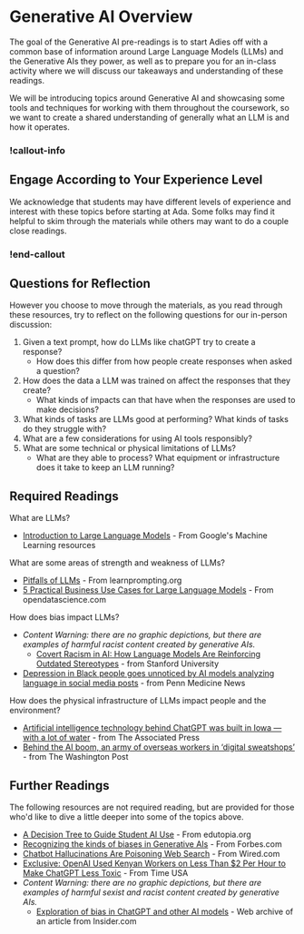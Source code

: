 # Generative AI Overview

The goal of the Generative AI pre-readings is to start Adies off with a common base of information around Large Language Models (LLMs) and the Generative AIs they power, as well as to prepare you for an in-class activity where we will discuss our takeaways and understanding of these readings.

We will be introducing topics around Generative AI and showcasing some tools and techniques for working with them throughout the coursework, so we want to create a shared understanding of generally what an LLM is and how it operates. 

### !callout-info

## Engage According to Your Experience Level

We acknowledge that students may have different levels of experience and interest with these topics before starting at Ada. Some folks may find it helpful to skim through the materials while others may want to do a couple close readings. 

### !end-callout

## Questions for Reflection

However you choose to move through the materials, as you read through these resources, try to reflect on the following questions for our in-person discussion:
1. Given a text prompt, how do LLMs like chatGPT try to create a response? 
    * How does this differ from how people create responses when asked a question?
2. How does the data a LLM was trained on affect the responses that they create? 
    * What kinds of impacts can that have when the responses are used to make decisions?
3. What kinds of tasks are LLMs good at performing? What kinds of tasks do they struggle with? 
4. What are a few considerations for using AI tools responsibly?
5. What are some technical or physical limitations of LLMs?
    * What are they able to process? What equipment or infrastructure does it take to keep an LLM running?

## Required Readings
What are LLMs?
* [Introduction to Large Language Models](https://developers.google.com/machine-learning/resources/intro-llms) - From Google's Machine Learning resources

What are some areas of strength and weakness of LLMs?
* [Pitfalls of LLMs](https://learnprompting.org/docs/basics/pitfalls) - From learnprompting.org
* [5 Practical Business Use Cases for Large Language Models](https://opendatascience.com/5-practical-business-use-cases-for-large-language-models/) -  From opendatascience.com

How does bias impact LLMs?
* *Content Warning: there are no graphic depictions, but there are examples of harmful racist content created by generative AIs.*
  * [Covert Racism in AI: How Language Models Are Reinforcing Outdated Stereotypes](https://hai.stanford.edu/news/covert-racism-ai-how-language-models-are-reinforcing-outdated-stereotypes) - from Stanford University
* [Depression in Black people goes unnoticed by AI models analyzing language in social media posts](https://www.pennmedicine.org/news/depression-in-black-people-unnoticed-by-ai-analyzing-social-media) - from Penn Medicine News

How does the physical infrastructure of LLMs impact people and the environment?
* [Artificial intelligence technology behind ChatGPT was built in Iowa — with a lot of water](https://apnews.com/article/chatgpt-gpt4-iowa-ai-water-consumption-microsoft-f551fde98083d17a7e8d904f8be822c4) - from The Associated Press
* [Behind the AI boom, an army of overseas workers in ‘digital sweatshops’](https://www.washingtonpost.com/world/2023/08/28/scale-ai-remotasks-philippines-artificial-intelligence/) - from The Washington Post


## Further Readings
The following resources are not required reading, but are provided for those who'd like to dive a little deeper into some of the topics above.

* [A Decision Tree to Guide Student AI Use](https://www.edutopia.org/article/student-use-ai-helpful-framework) - From edutopia.org
* [Recognizing the kinds of biases in Generative AIs](https://www.forbes.com/sites/forbestechcouncil/2023/09/06/navigating-the-biases-in-llm-generative-ai-a-guide-to-responsible-implementation) - From Forbes.com
* [Chatbot Hallucinations Are Poisoning Web Search](https://www.wired.com/story/fast-forward-chatbot-hallucinations-are-poisoning-web-search/) - From Wired.com
* [Exclusive: OpenAI Used Kenyan Workers on Less Than $2 Per Hour to Make ChatGPT Less Toxic](https://time.com/6247678/openai-chatgpt-kenya-workers/) - From Time USA
* *Content Warning: there are no graphic depictions, but there are examples of harmful sexist and racist content created by generative AIs.*
  * [Exploration of bias in ChatGPT and other AI models](https://web.archive.org/web/20250525015159/https://www.businessinsider.com/chatgpt-is-like-many-other-ai-models-rife-with-bias-2023-1) - Web archive of an article from Insider.com
